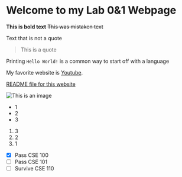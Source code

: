 # Welcome to my Lab 0&1 Webpage

**This is bold text**
~~This was mistaken text~~

Text that is not a quote
> This is a quote

Printing `Hello World!` is a common way to start off with a language

My favorite website is [Youtube](https://youtube.com/).

[README file for this website](README.md)

![This is an image](https://ih1.redbubble.net/image.531944933.8717/flat,750x1000,075,f.u4.jpg)

- 1
- 2
- 3
  
1. 3
2. 2
3. 1

- [x] Pass CSE 100
- [ ] Pass CSE 101
- [ ] Survive CSE 110